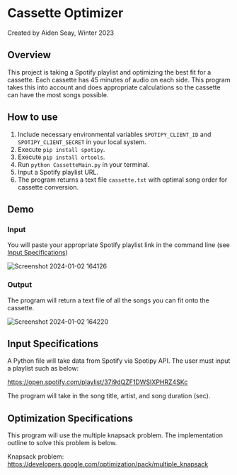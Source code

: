 # Cassette Optimizer

Created by Aiden Seay, Winter 2023

## Overview

This project is taking a Spotify playlist and optimizing the best fit for a cassette. Each cassette has 45 minutes of audio on each side. This program takes this into account and does appropriate calculations so the cassette can have the most songs possible.

## How to use

1. Include necessary environmental variables `SPOTIPY_CLIENT_ID` and `SPOTIPY_CLIENT_SECRET` in your local system.
2. Execute `pip install spotipy`.
3. Execute `pip install ortools`. 
4. Run `python CassetteMain.py` in your terminal.
5. Input a Spotify playlist URL.
6. The program returns a text file `cassette.txt` with optimal song order for cassette conversion.

## Demo

### Input
You will paste your appropriate Spotify playlist link in the command line (see [Input Specifications](https://github.com/aidengseay/CassetteOptimizer/blob/main/README.md#input-specifications))

![Screenshot 2024-01-02 164126](https://github.com/aidengseay/CassetteOptimizer/assets/108606344/1cc72e85-b50a-4f23-b8bb-b9322e1e1f35)

### Output
The program will return a text file of all the songs you can fit onto the cassette. 

![Screenshot 2024-01-02 164220](https://github.com/aidengseay/CassetteOptimizer/assets/108606344/9c9f6320-fd61-4a7d-b90f-b316e4f34ce4)

## Input Specifications

A Python file will take data from Spotify via Spotipy API. The user must input a
playlist such as below:

https://open.spotify.com/playlist/37i9dQZF1DWSIXPHRZ4SKc

The program will take in the song title, artist, and song duration (sec).

## Optimization Specifications

This program will use the multiple knapsack problem. The implementation outline 
to solve this problem is below. 

Knapsack problem: https://developers.google.com/optimization/pack/multiple_knapsack
